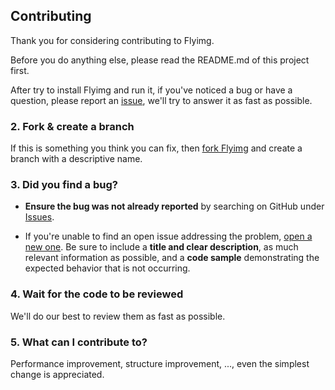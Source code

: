 ## Contributing

Thank you for considering contributing to Flyimg.

Before you do anything else, please read the README.md of this project first.

After try to install Flyimg and run it, if you've noticed a bug or have a question, please report an [issue](https://github.com/flyimg/flyimg/issues/new),
we'll try to answer it as fast as possible.

### 2. Fork & create a branch

If this is something you think you can fix, then
[fork Flyimg](https://help.github.com/articles/fork-a-repo)
and create a branch with a descriptive name.

### 3. Did you find a bug?

* **Ensure the bug was not already reported** by searching on GitHub under
[Issues](https://github.com/flyimg/flyimg/issues).

* If you're unable to find an open issue addressing the problem,
[open a new one](https://github.com/flyimg/flyimg/issues/new).
Be sure to include a **title and clear description**, as much relevant
information as possible, and a **code sample** demonstrating the expected behavior that is not occurring.

### 4. Wait for the code to be reviewed

We'll do our best to review them as fast as possible.

### 5. What can I contribute to?

Performance improvement, structure improvement, ..., even the simplest change is appreciated.
